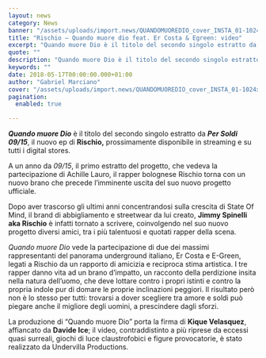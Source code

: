 ```yaml
---
layout: news
category: News
banner: "/assets/uploads/import.news/QUANDOMUOREDIO_cover_INSTA_01-1024x1024.jpg"
title: "Rischio – Quando muore dio feat. Er Costa & Egreen: video"
excerpt: "Quando muore Dio è il titolo del secondo singolo estratto da Per Soldi 09/15, il nuovo ep di Rischio, prossimamente disponibile in streaming e su tutti i digital stores. A un anno da 09/15, il primo estratto del progetto, che vedeva la partecipazione di Achille Lauro, il rapper bolognese Rischio torna con un nuovo brano [&hellip"
quote: ""
description: "Quando muore Dio è il titolo del secondo singolo estratto da Per Soldi 09/15, il nuovo ep di Rischio, prossimamente disponibile in streaming e su tutti i digital stores. A un anno da 09/15, il primo estratto del progetto, che vedeva la partecipazione di Achille Lauro, il rapper bolognese Rischio torna con un nuovo brano [&hellip"
keywords: ""
date: 2018-05-17T00:00:00.000+01:00
author: "Gabriel Marciano"
cover: "/assets/uploads/import.news/QUANDOMUOREDIO_cover_INSTA_01-1024x1024.jpg"
pagination:
  enabled: true

---
```


**_Quando muore Dio_** è il titolo del secondo singolo estratto da **_Per Soldi 09/15_**, il nuovo ep di **Rischio,** prossimamente disponibile in streaming e su tutti i digital stores.

A un anno da _09/15_, il primo estratto del progetto, che vedeva la partecipazione di Achille Lauro, il rapper bolognese Rischio torna con un nuovo brano che precede l’imminente uscita del suo nuovo progetto ufficiale.

Dopo aver trascorso gli ultimi anni concentrandosi sulla crescita di State Of Mind, il brand di abbigliamento e streetwear da lui creato, **Jimmy Spinelli aka Rischio** è infatti tornato a scrivere, coinvolgendo nel suo nuovo progetto diversi amici, tra i più talentuosi e quotati rapper della scena.

_Quando muore Dio_ vede la partecipazione di due dei massimi rappresentanti del panorama underground italiano, Er Costa e E-Green, legati a Rischio da un rapporto di amicizia e reciproca stima artistica. I tre rapper danno vita ad un brano d’impatto, un racconto della perdizione insita nella natura dell’uomo, che deve lottare contro i propri istinti e contro la propria indole pur di domare le proprie inclinazioni peggiori. Il risultato però non è lo stesso per tutti: trovarsi a dover scegliere tra amore e soldi può piegare anche il migliore degli uomini, a prescindere dagli sforzi.

La produzione di “Quando muore Dio” porta la firma di **Kique Velasquez**, affiancato da **Davide Ice**; il video, contraddistinto a più riprese da eccessi quasi surreali, giochi di luce claustrofobici e figure provocatorie, è stato realizzato da Undervilla Productions.